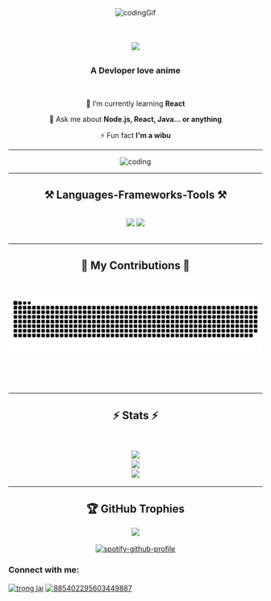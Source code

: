 

 <div align="center">
 <img height=300 width=2000 src="https://user-images.githubusercontent.com/109351602/202650321-7f4da361-f98f-4345-8df4-adf352a11322.gif" alt="codingGif" />
 </div>
<h1 align="center">
    <img src="https://readme-typing-svg.herokuapp.com/?font=Righteous&size=35&center=true&vCenter=true&width=500&height=70&duration=4000&lines=Hi+There...!;+I'm+Baon!;+I'm+a+developer;+Love+anime..." />
</h1>

<h3 align="center">A Devloper love anime</h3>

<br/>

<div align="center" >
    
 🌱 I’m currently learning **React**

💬 Ask me about **Node.js, React, Java... or anything**

⚡ Fun fact **I'm a wibu**
 </div>
 <hr/>
 <div align="center">
 <img  src="https://steamuserimages-a.akamaihd.net/ugc/90470964761468233/EBE96184DD5BD1AFD12E7550B87CE0E24D9772AB/?imw=5000&imh=5000&ima=fit&impolicy=Letterbox&imcolor=%23000000&letterbox=false" alt="coding" />
 </div>
 <hr/>
<h2 align="center">⚒️ Languages-Frameworks-Tools ⚒️</h2>
<br/>
<div align="center">
    <img src="https://skillicons.dev/icons?i=react,bootstrap,mui,html,css,vscode,github,git,postman" />
    <img src="https://skillicons.dev/icons?i=nodejs,javascript,express,java,mysql" /><br>
</div>

<br/>
<hr/>

<div align="center">
<h2>🐍 My Contributions 🐍</h2>
<br>
 
![snake animation](https://github.com/TrongLai301/TrongLai301/blob/output/github-contribution-grid-snake.svg)

<br/><br/><br/>
</div>

<hr/>

<h2 align="center">⚡ Stats ⚡</h2>
<br>
<div align=center>
 
![](https://github-readme-stats.vercel.app/api?username=NguyenQuanBao&theme=dark&hide_border=false&include_all_commits=false&count_private=false)<br/>
![](https://github-readme-streak-stats.herokuapp.com/?user=NguyenQuanBao&theme=dark&hide_border=false)<br/>
![](https://github-readme-stats.vercel.app/api/top-langs/?username=NguyenQuanBao&theme=dark&hide_border=false&include_all_commits=false&count_private=false&layout=compact)

<div>

<hr/>
<h2 align="center">🏆 GitHub Trophies</h2>

![](https://github-profile-trophy.vercel.app/?username=NguyenQuanBao&theme=radical&no-frame=false&no-bg=true&margin-w=4)


[![spotify-github-profile](https://spotify-recently-played-readme.vercel.app/api?user=314a2ziu6w625nnz25pbl2qiyh4a&unique={true|1|on|yes})](https://github.com/kittinan/spotify-github-profile)
<div width=390>
  <h3 align="left">Connect with me:</h3>
<p align="left">
<a href="https://fb.com/trọng lại" target="blank"><img align="center" src="https://raw.githubusercontent.com/rahuldkjain/github-profile-readme-generator/master/src/images/icons/Social/facebook.svg" alt="trọng lại" height="30" width="40" /></a>
<a href="https://discord.gg/885402295603449887" target="blank"><img align="center" src="https://raw.githubusercontent.com/rahuldkjain/github-profile-readme-generator/master/src/images/icons/Social/discord.svg" alt="885402295603449887" height="30" width="40" /></a>
</p>
</div>

   
</div>


 
  
</div>


<br/>
